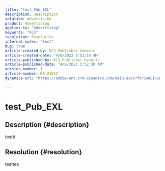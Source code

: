 ```yaml
---
title: "test_Pub_EXL"
description: Description
solution: Advertising
product: Advertising
applies-to: "Advertising"
keywords: "KCS"
resolution: Resolution
internal-notes: "test"
bug: True
article-created-by: KCS_Publisher Generic
article-created-date: "4/6/2023 3:51:10 AM"
article-published-by: KCS_Publisher Generic
article-published-date: "4/6/2023 3:52:30 AM"
version-number: 1
article-number: KA-21847
dynamics-url: "https://adobe-ent.crm.dynamics.com/main.aspx?forceUCI=1&pagetype=entityrecord&etn=knowledgearticle&id=b1634b42-2ed4-ed11-a7c7-6045bd006793"

---
```

# test_Pub_EXL

## Description {#description}

testtt

## Resolution {#resolution}


testtes

